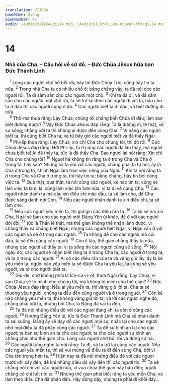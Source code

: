 ```yaml
---
translation: VI1934
bookName: Giăng 
bookNumber: 43
audio: \Audio\VI1934\gi\14.mp3; \Audio\VI1934\1-ms-nguyen-thi\gi\14.mp3; \Audio\VI1934\2-ms-david-dong\gi\14.mp3
---
```


<div class="title"><h1>14</h1><h3>Nhà của Cha. – Câu hỏi về sứ đồ. – Đức Chúa Jêsus hứa ban Đức Thánh Linh</h3></div>
<span class="verse gi_14_1"> <sup>1</sup> Lòng các ngươi chớ hề bối rối; hãy tin Đức Chúa Trời, cũng hãy tin ta nữa. </span>
<span class="verse gi_14_2"><sup>2</sup> Trong nhà Cha ta có nhiều chỗ ở; bằng chẳng vậy, ta đã nói cho các ngươi rồi. Ta đi sắm sẵn cho các ngươi một chỗ. </span>
<span class="verse gi_14_3"><sup>3</sup> Khi ta đã đi, và đã sắm sẵn cho các ngươi một chỗ rồi, ta sẽ trở lại đem các ngươi đi với ta, hầu cho ta ở đâu thì các ngươi cũng ở đó. </span>
<span class="verse gi_14_4"><sup>4</sup> Các ngươi biết ta đi đâu, và biết đường đi nữa. <br/></span>
<span class="verse gi_14_5"> <sup>5</sup> Thô-ma thưa rằng: Lạy Chúa, chúng tôi chẳng biết Chúa đi đâu; làm sao biết đường được? </span>
<span class="verse gi_14_6"><sup>6</sup> Vậy Đức Chúa Jêsus đáp rằng: Ta là đường đi, lẽ thật, và sự sống; chẳng bởi ta thì không ai được đến cùng Cha. </span>
<span class="verse gi_14_7"><sup>7</sup> Ví bằng các ngươi biết ta, thì cũng biết Cha ta; và từ bây giờ các ngươi biết và đã thấy Ngài. <br/></span>
<span class="verse gi_14_8"> <sup>8</sup> Phi-líp thưa rằng: Lạy Chúa, xin chỉ Cha cho chúng tôi, thì đủ rồi. </span>
<span class="verse gi_14_9"><sup>9</sup> Đức Chúa Jêsus đáp rằng: Hỡi Phi-líp, ta ở cùng các ngươi đã lâu thay, mà ngươi chưa biết ta! Ai đã thấy ta, tức là đã thấy Cha. Sao ngươi lại nói rằng: Xin chỉ Cha cho chúng tôi? </span>
<span class="verse gi_14_10"><sup>10</sup> Ngươi há không tin rằng ta ở trong Cha và Cha ở trong ta, hay sao? Những lời ta nói với các ngươi, chẳng phải ta tự nói; ấy là Cha ở trong ta, chính Ngài làm trọn việc riêng của Ngài. </span>
<span class="verse gi_14_11"><sup>11</sup> Khi ta nói rằng ta ở trong Cha và Cha ở trong ta, thì hãy tin ta; bằng chẳng, hãy tin bởi công việc ta. </span>
<span class="verse gi_14_12"><sup>12</sup> Quả thật, quả thật, ta nói cùng các ngươi, kẻ nào tin ta, cũng sẽ làm việc ta làm; lại cũng làm việc lớn hơn nữa, vì ta đi về cùng Cha. </span>
<span class="verse gi_14_13"><sup>13</sup> Các ngươi nhân danh ta mà cầu xin điều chi mặc dầu, ta sẽ làm cho, để Cha được sáng danh nơi Con. </span>
<span class="verse gi_14_14"><sup>14</sup> Nếu các ngươi nhân danh ta xin điều chi, ta sẽ làm cho. <br/></span>
<span class="verse gi_14_15"> <sup>15</sup> Nếu các ngươi yêu mến ta, thì giữ gìn các điều răn ta. </span>
<span class="verse gi_14_16"><sup>16</sup> Ta lại sẽ nài xin Cha, Ngài sẽ ban cho các ngươi một Đấng Yên ủi khác, để ở với các ngươi đời đời, </span>
<span class="verse gi_14_17"><sup>17</sup> tức là Thần lẽ thật, mà thế gian không thể nhận lãnh được, vì chẳng thấy và chẳng biết Ngài; nhưng các ngươi biết Ngài, vì Ngài vẫn ở với các ngươi và sẽ ở trong các ngươi. </span>
<span class="verse gi_14_18"><sup>18</sup> Ta không để cho các ngươi mồ côi đâu, ta sẽ đến cùng các ngươi. </span>
<span class="verse gi_14_19"><sup>19</sup> Còn ít lâu, thế gian chẳng thấy ta nữa, nhưng các ngươi sẽ thấy ta; vì ta sống thì các ngươi cũng sẽ sống. </span>
<span class="verse gi_14_20"><sup>20</sup> Nội ngày đó, các ngươi sẽ nhận biết rằng ta ở trong Cha ta; các ngươi ở trong ta, và ta ở trong các ngươi. </span>
<span class="verse gi_14_21"><sup>21</sup> Ai có các điều răn của ta và vâng giữ lấy, ấy là kẻ yêu mến ta; người nào yêu mến ta sẽ được Cha ta yêu lại, ta cũng sẽ yêu người, và tỏ cho người biết ta. <br/></span>
<span class="verse gi_14_22"> <sup>22</sup> Giu-đe, chớ không phải là Ích-ca-ri-ốt, thưa Ngài rằng: Lạy Chúa, vì sao Chúa sẽ tỏ mình cho chúng tôi, mà không tỏ mình cho thế gian? </span>
<span class="verse gi_14_23"><sup>23</sup> Đức Chúa Jêsus đáp rằng: Nếu ai yêu mến ta, thì vâng giữ lời ta, Cha ta sẽ thương yêu người, chúng ta đều đến cùng người và ở trong người. </span>
<span class="verse gi_14_24"><sup>24</sup> Còn kẻ nào chẳng yêu mến ta, thì không vâng giữ lời ta; và lời các ngươi nghe đó, chẳng phải bởi ta, nhưng bởi Cha, là Đấng đã sai ta đến. <br/></span>
<span class="verse gi_14_25"> <sup>25</sup> Ta đã nói những điều đó với các ngươi đang khi ta còn ở cùng các ngươi. </span>
<span class="verse gi_14_26"><sup>26</sup> Nhưng Đấng Yên ủi, tức là Đức Thánh Linh mà Cha sẽ nhân danh ta sai xuống, Đấng ấy sẽ dạy dỗ các ngươi mọi sự, nhắc lại cho các ngươi nhớ mọi điều ta đã phán cùng các ngươi. </span>
<span class="verse gi_14_27"><sup>27</sup> Ta để sự bình an lại cho các ngươi; ta ban sự bình an ta cho các ngươi; ta cho các ngươi sự bình an chẳng phải như thế gian cho. Lòng các ngươi chớ bối rối và đừng sợ hãi. </span>
<span class="verse gi_14_28"><sup>28</sup> Các ngươi từng nghe ta nói rằng: Ta đi, và ta trở lại cùng các ngươi. Nếu các ngươi yêu mến ta, thì sẽ vui mừng về điều ta đi đến cùng Cha, bởi vì Cha tôn trọng hơn ta. </span>
<span class="verse gi_14_29"><sup>29</sup> Hiện nay ta đã nói những điều đó với các ngươi trước khi xảy đến, để khi những điều đó xảy đến thì các ngươi tin. </span>
<span class="verse gi_14_30"><sup>30</sup> Ta sẽ chẳng nói chi với các ngươi nữa, vì vua chúa thế gian nầy hầu đến; người chẳng có chi hết nơi ta. </span>
<span class="verse gi_14_31"><sup>31</sup> Nhưng thế gian phải biết rằng ta yêu mến Cha, và làm theo điều Cha đã phán dặn. Hãy đứng dậy, chúng ta phải đi khỏi đây… <br/></span>
